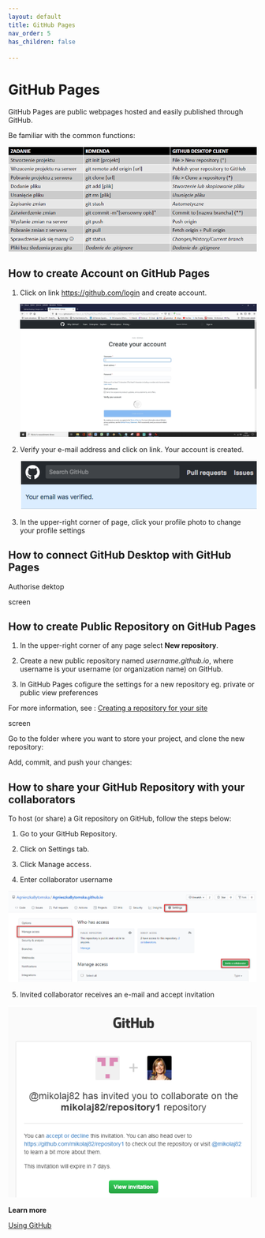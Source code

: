 ```yaml
---
layout: default
title: GitHub Pages
nav_order: 5
has_children: false

---
```



# GitHub Pages 
GitHub Pages are public webpages hosted and easily published through GitHub.

Be familiar with the common functions:

![](../assets/images/GitHub%20Glossary.png)


## How to create Account on GitHub Pages
1. Click on link https://github.com/login and create account.

    ![](../assets/images/tworzenie%20konta.jpg)

2. Verify your e-mail address and click on link. Your account is created. 

    ![](../assets/images/email%20verified.png)

1. In the upper-right corner of page, click your profile photo to change your profile settings


## How to connect GitHub Desktop with GitHub Pages

Authorise dektop


screen


## How to create Public Repository on GitHub Pages

1. In the upper-right corner of any page select **New repository**.

2. Create a new public repository named *username.github.io*, where username is your username (or organization name) on GitHub.
3. In GitHub Pages cofigure the settings for a new repository eg. private or public view preferences  

For more information, see : [Creating a repository for your site](https://docs.github.com/en/github/working-with-github-pages/creating-a-github-pages-site)

screen

Go to the folder where you want to store your project, and clone the new repository:


Add, commit, and push your changes:




## How to share your GitHub Repository with your collaborators

To host (or share) a Git repository on GitHub, follow the steps below:

1. Go to your GitHub Repository.

2. Click on Settings tab.

3. Click Manage access.

4. Enter collaborator username

![](../assets/images/invite%20collaborators.png)    


5. Invited collaborator receives an e-mail and accept invitation 

![](../assets/images/invitation.png)

**Learn more**

[Using GitHub](https://paldhous.github.io/ucb/2016/dataviz/week4.html)